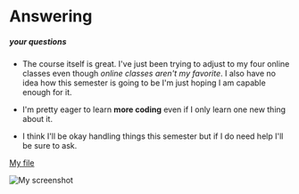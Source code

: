 # Answering

##### your questions

- The course itself is great. I've just been trying to adjust to my four online classes even though *online classes aren't my favorite*. I also have no idea how this semester is going to be I'm just hoping I am capable enough for it. 

- I'm pretty eager to learn **more coding** even if I only learn one new thing about it.

- I think I'll be okay handling things this semester but if I do need help I'll be sure to ask.

[My file](./responses.txt)

![My screenshot](./images/Screenshot.png)